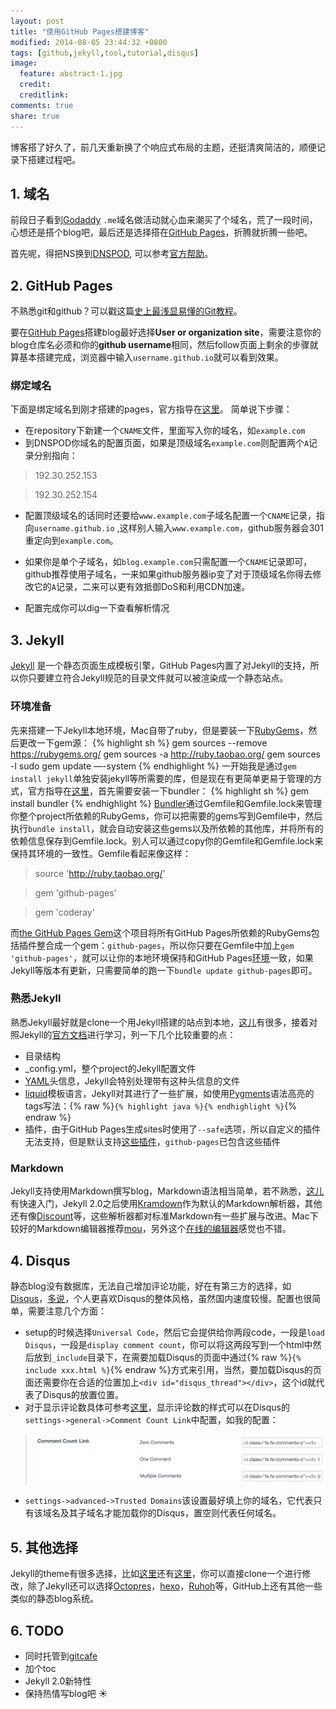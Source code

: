 ```yaml
---
layout: post
title: "使用GitHub Pages搭建博客"
modified: 2014-08-05 23:44:32 +0800
tags: [github,jekyll,tool,tutorial,disqus]
image:
  feature: abstract-1.jpg
  credit: 
  creditlink: 
comments: true
share: true
---
```



博客搭了好久了，前几天重新换了个响应式布局的主题，还挺清爽简洁的，顺便记录下搭建过程吧。

## 1. 域名
前段日子看到[Godaddy][1] `.me`域名做活动就心血来潮买了个域名，荒了一段时间，心想还是搭个blog吧，最后还是选择搭在[GitHub Pages][2]，折腾就折腾一些吧。

首先呢，得把NS换到[DNSPOD][3], 可以参考[官方帮助][4]。

## 2. GitHub Pages
不熟悉git和github？可以戳这篇[史上最浅显易懂的Git教程][5]。

要在[GitHub Pages][2]搭建blog最好选择**User or organization site**，需要注意你的blog仓库名必须和你的**github username**相同，然后follow页面上剩余的步骤就算基本搭建完成，浏览器中输入`username.github.io`就可以看到效果。

### 绑定域名
下面是绑定域名到刚才搭建的pages，官方指导在[这里][6]。
简单说下步骤：

- 在repository下新建一个`CNAME`文件，里面写入你的域名，如`example.com`
- 到DNSPOD你域名的配置页面，如果是顶级域名`example.com`则配置两个`A`记录分别指向：

> 192.30.252.153

> 192.30.252.154

- 配置顶级域名的话同时还要给`www.example.com`子域名配置一个`CNAME`记录，指向`username.github.io` ,这样别人输入`www.example.com`，github服务器会301重定向到`example.com`。

- 如果你是单个子域名，如`blog.example.com`只需配置一个`CNAME`记录即可，github推荐使用子域名，一来如果github服务器ip变了对于顶级域名你得去修改它的`A`记录，二来可以更有效抵御DoS和利用CDN加速。
- 配置完成你可以dig一下查看解析情况

## 3. Jekyll
[Jekyll][7] 是一个静态页面生成模板引擎，GitHub Pages内置了对Jekyll的支持，所以你只要建立符合Jekyll规范的目录文件就可以被渲染成一个静态站点。

### 环境准备
先来搭建一下Jekyll本地环境，Mac自带了ruby，但是要装一下[RubyGems][8]，然后更改一下gem源：
{% highlight sh %}
gem sources --remove https://rubygems.org/
gem sources -a http://ruby.taobao.org/
gem sources -l
sudo gem update  —-system
{% endhighlight %}
一开始我是通过`gem install jekyll`单独安装jekyll等所需要的库，但是现在有更简单更易于管理的方式，官方指导在[这里][9]，首先需要安装一下bundler：
{% highlight sh %}
gem install bundler
{% endhighlight %}
[Bundler][10]通过Gemfile和Gemfile.lock来管理你整个project所依赖的RubyGems，你可以把需要的gems写到Gemfile中，然后执行`bundle install`，就会自动安装这些gems以及所依赖的其他库，并将所有的依赖信息保存到Gemfile.lock。别人可以通过copy你的Gemfile和Gemfile.lock来保持其环境的一致性。Gemfile看起来像这样：

> source 'http://ruby.taobao.org/'

> gem 'github-pages'

> gem 'coderay'

而[the GitHub Pages Gem][11]这个项目将所有GitHub Pages所依赖的RubyGems包括插件整合成一个gem：`github-pages`，所以你只要在Gemfile中加上`gem 'github-pages'`，就可以让你的本地环境保持和GitHub Pages[环境][20]一致，如果Jekyll等版本有更新，只需要简单的跑一下`bundle update github-pages`即可。

### 熟悉Jekyll
熟悉Jekyll最好就是clone一个用Jekyll搭建的站点到本地，[这儿][12]有很多，接着对照Jekyll的[官方文档][13]进行学习，列一下几个比较重要的点：

- 目录结构
- _config.yml，整个project的Jekyll配置文件
- [YAML][14]头信息，Jekyll会特别处理带有这种头信息的文件
- [liquid][15]模板语言，Jekyll对其进行了一些扩展，如使用[Pygments][18]语法高亮的tags写法：{% raw %}`{% highlight java %}{% endhighlight %}`{% endraw %}
- 插件，由于GitHub Pages生成sites时使用了`--safe`选项，所以自定义的插件无法支持，但是默认支持[这些插件][32]，`github-pages`已包含这些插件

### Markdown
Jekyll支持使用Markdown撰写blog，Markdown语法相当简单，若不熟悉，[这儿][16]有快速入门，Jekyll 2.0之后使用[Kramdown][17]作为默认的Markdown解析器，其他还有像[Discount][19]等，这些解析器都对标准Markdown有一些扩展与改进。Mac下较好的Markdown编辑器推荐[mou][23]，另外这个[在线的编辑器][24]感觉也不错。

## 4. Disqus
静态blog没有数据库，无法自己增加评论功能，好在有第三方的选择，如[Disqus][21]，[多说][22]，个人更喜欢Disqus的整体风格，虽然国内速度较慢。配置也很简单，需要注意几个方面：

- setup的时候选择`Universal Code`，然后它会提供给你两段code，一段是`load Disqus`，一段是`display comment count`，你可以将这两段写到一个html中然后放到`_include`目录下，在需要加载Disqus的页面中通过{% raw %}`{% include xxx.html %}`{% endraw %}方式来引用，当然，要加载Disqus的页面还需要你在合适的位置加上`<div id="disqus_thread"></div>`，这个id就代表了Disqus的放置位置。
- 对于显示评论数具体可参考[这里][25]，显示评论数的样式可以在Disqus的`settings->general->Comment Count Link`中配置，如我的配置：

>  ![count](/images/postimgs/disqus_count.png)

- `settings->advanced->Trusted Domains`该设置最好填上你的域名，它代表只有该域名及其子域名才能加载你的Disqus，置空则代表任何域名。

## 5. 其他选择
Jekyll的theme有很多选择，比如[这里][26]还有[这里][27]，你可以直接clone一个进行修改，除了Jekyll还可以选择[Octopres][28]，[hexo][29]，[Ruhoh][30]等，GitHub上还有其他一些类似的静态blog系统。

## 6. TODO
- 同时托管到[gitcafe][31]
- 加个toc
- Jekyll 2.0新特性
- 保持热情写blog吧 :sunny:

[1]: http://www.godaddy.com/
[2]: https://pages.github.com/
[3]: https://www.dnspod.cn/
[4]: https://support.dnspod.cn/Kb/showarticle/tsid/42/
[5]: http://www.liaoxuefeng.com/wiki/0013739516305929606dd18361248578c67b8067c8c017b000
[6]: https://help.github.com/articles/setting-up-a-custom-domain-with-github-pages
[7]: http://jekyllrb.com/
[8]: http://rubygems.org/pages/download/
[9]: https://help.github.com/articles/using-jekyll-with-pages
[10]: http://bundler.io/
[11]: https://github.com/github/pages-gem
[12]: https://github.com/jekyll/jekyll/wiki/Sites
[13]: http://jekyllrb.com/docs/home/
[14]: http://yaml.org/
[15]: http://docs.shopify.com/themes/liquid-documentation/basics
[16]: http://wowubuntu.com/markdown/basic.html
[17]: http://kramdown.gettalong.org/index.html
[18]: http://pygments.org/
[19]: http://dafoster.net/projects/rdiscount/
[20]: https://pages.github.com/versions/
[21]: https://disqus.com/
[22]: http://duoshuo.com/
[23]: http://mouapp.com/
[24]: https://www.zybuluo.com/mdeditor
[25]: https://help.disqus.com/customer/portal/articles/565624
[26]: http://jekyllthemes.org/
[27]: http://www.zhanxin.info/themes.html
[28]: http://octopress.org/
[29]: http://hexo.io/
[30]: http://ruhoh.com/
[31]: https://gitcafe.com/
[32]: https://help.github.com/articles/using-jekyll-plugins-with-github-pages
